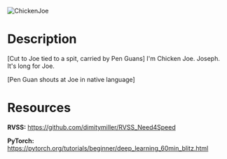 ![ChickenJoe](https://user-images.githubusercontent.com/65447570/217230852-f7b27fc3-78f3-43a8-a034-80ebaaa01bb9.jpg)

# Description
[Cut to Joe tied to a spit, carried by Pen Guans]  I'm Chicken Joe. Joseph. It's long for Joe.

[Pen Guan shouts at Joe in native language]

# Resources
**RVSS:** https://github.com/dimitymiller/RVSS_Need4Speed

**PyTorch:** https://pytorch.org/tutorials/beginner/deep_learning_60min_blitz.html
